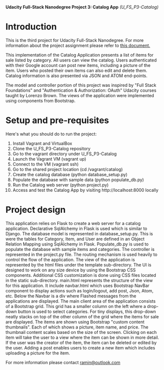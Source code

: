 **Udacity Full-Stack Nanodegree Project 3: Catalog App** *(U_FS_P3-Catalog)*

# Introduction
This is the third project for Udacity Full-Stack Nanodegree. For more information about the project assignment please refer to [this document.](https://docs.google.com/document/d/1jFjlq_f-hJoAZP8dYuo5H3xY62kGyziQmiv9EPIA7tM/pub?embedded=true)

This implementation of the Catalog Application presents a list of items for sale listed by category. All users can view the catalog. Users authenticated with their Google account can post new items, including a picture of the item. Users who posted their own items can also edit and delete them. Catalog information is also presented via JSON and ATOM end-points. 

The model and controller portion of this project was inspired by "Full Stack Foundations" and "Authentication & Authorization: OAuth" Udacity courses taught by Lorenzo Brown. The views of the application were implemented using components from Bootstrap.

# Setup and pre-requisites
Here's what you should do to run the project:

1. Install Vagrant and VirtualBox
2. Clone the U_FS_P3-Catalog repository
3. Go to the vagrant directory under U_FS_P3-Catalog
4. Launch the Vagrant VM (vagrant up)
5. Connect to the VM (vagrant ssh)
6. Go to the shared project location (cd /vagrant/catalog)
7. Create the catalog database (python database_setup.py)
8. Populate the database with sample data (python populate_db.py)
9. Run the Catalog web server (python project.py)
10. Access and test the Catalog App by visiting http://localhost:8000 locally

# Project design
This application relies on Flask to create a web server for a catalog application. Declarative SqlAlchemy in Flask is used which is similar to Django. The database model is represented in database_setup.py. This is were the tables for Category, Item, and User are defined in an Object Relation Mapping using SqlAlchemy in Flask. Populate_db.py is used to populate the database with sample items and categories. The controller is represented in the project.py file. The routing mechanism is used heavily to control the flow of the application.
The view of the application is represented by the html files under the template sub-directory. The UI is designed to work on any size device by using the Bootstrap CSS components. Additional CSS customization is done using CSS files located in the static sub-directory. 
main.html represents the structure of the view for this application. It include navbar.html which uses Bootstrap NavBar component to display actions such as login/logout, add post, Json, Atom, etc. Below the Navbar is a div where Flashed messages from the applications are displayed. The main client area of the application consists of a Bootstrap grid. This grid has a smaller column on the left where a drop-down button is used to select categories. For tiny displays, this drop-down neatly stacks on top of the other column of the grid where the items for sale are displayed. The items are shown using Bootstrap "custom content thumbnails". Each of which shows a picture, item name, and price. The thumbnail content scales based on the size of the screen. 
Clicking on each item will take the user to a view where the item can be shown in more detail. If the user was the creator of the item, the item can be deleted or edited by the user. Adding a post enables users to create a new item which includes uploading a picture for the item.

For more information please contact ramin@outlook.com
